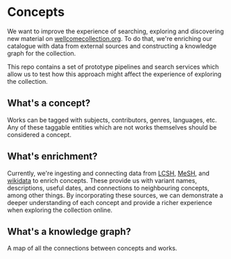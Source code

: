 # Concepts

We want to improve the experience of searching, exploring and discovering new material on [wellcomecollection.org](https://wellcomecollection.org). To do that, we're enriching our catalogue with data from external sources and constructing a knowledge graph for the collection.

This repo contains a set of prototype pipelines and search services which allow us to test how this approach might affect the experience of exploring the collection.

## What's a concept?

Works can be tagged with subjects, contributors, genres, languages, etc. Any of these taggable entities which are not works themselves should be considered a concept.

## What's enrichment?

Currently, we're ingesting and connecting data from [LCSH](https://en.m.wikipedia.org/wiki/Library_of_Congress_Subject_Headings), [MeSH](https://en.m.wikipedia.org/wiki/Medical_Subject_Headings), and [wikidata](https://en.m.wikipedia.org/wiki/Wikidata) to enrich concepts. These provide us with variant names, descriptions, useful dates, and connections to neighbouring concepts, among other things.
By incorporating these sources, we can demonstrate a deeper understanding of each concept and provide a richer experience when exploring the collection online.

## What's a knowledge graph?

A map of all the connections between concepts and works.
